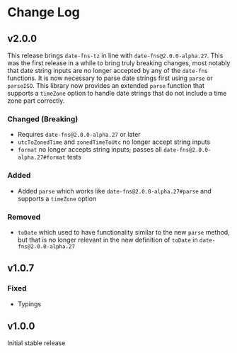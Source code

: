 # Change Log

## v2.0.0

This release brings `date-fns-tz` in line with `date-fns@2.0.0-alpha.27`. This was the first 
release in a while to bring truly breaking changes, most notably that date string inputs are
no longer accepted by any of the `date-fns` functions. It is now necessary to parse date strings
first using `parse` or `parseISO`. This library now provides an extended `parse` function that
supports a `timeZone` option to handle date strings that do not include a time zone part correctly. 

### Changed (Breaking)

- Requires `date-fns@2.0.0-alpha.27` or later
- `utcToZonedTime` and `zonedTimeToUtc` no longer accept string inputs
- `format` no longer accepts string inputs; passes all `date-fns@2.0.0-alpha.27#format` tests

### Added
 
- Added `parse` which works like `date-fns@2.0.0-alpha.27#parse` and supports a `timeZone` option 

### Removed

- `toDate` which used to have functionality similar to the new `parse` method, but that is no longer 
  relevant in the new definition of `toDate` in `date-fns@2.0.0-alpha.27`

## v1.0.7

### Fixed

- Typings

## v1.0.0

Initial stable release
